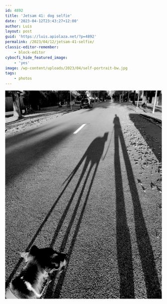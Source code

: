 ```yaml
---
id: 4892
title: 'Jetsam 41: dog selfie'
date: '2023-04-12T23:43:27+12:00'
author: Luis
layout: post
guid: 'https://luis.apiolaza.net/?p=4892'
permalink: /2023/04/12/jetsam-41-selfie/
classic-editor-remember:
    - block-editor
cybocfi_hide_featured_image:
    - 'yes'
image: /wp-content/uploads/2023/04/self-portrait-bw.jpg
tags:
    - photos
---
```


![Dog & I afternoon selfie, Christchurch.](/assets/images/self_portrait_bw.jpg)